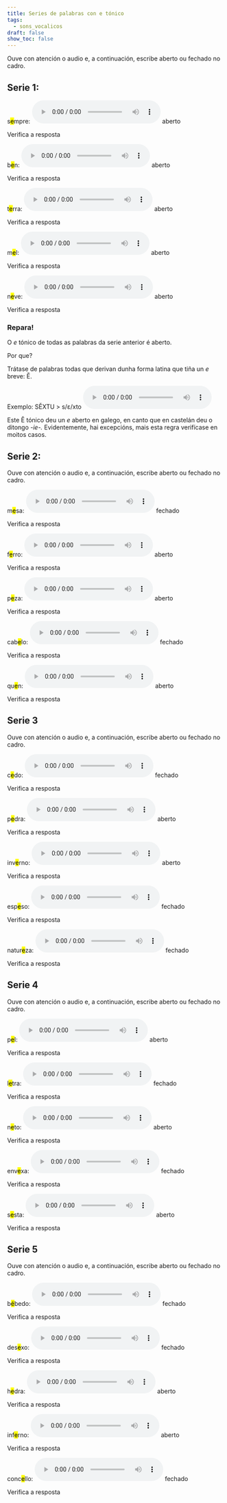 ```yaml
---
title: Series de palabras con e tónico
tags:
  - sons_vocalicos
draft: false
show_toc: false
---
```

Ouve con atención o audio e, a continuación, escribe aberto ou fechado no cadro.

## Serie 1:

s<mark>e</mark>mpre: <audio src="https://ilg.usc.es/pronuncia/mp3/s/1028.mp3" controls> </audio> <e-answer>aberto</e-answer>

<e-validate>Verifica a resposta</e-validate>

b<mark>e</mark>n: <audio src="https://ilg.usc.es/pronuncia/mp3/b/877.mp3" controls> </audio> <e-answer>aberto</e-answer>

<e-validate>Verifica a resposta</e-validate>

t<mark>e</mark>rra: <audio src="https://ilg.usc.es/pronuncia/mp3/t/947.mp3" controls> </audio> <e-answer>aberto</e-answer>

<e-validate>Verifica a resposta</e-validate>

m<mark>e</mark>l: <audio src="https://ilg.usc.es/pronuncia/mp3/m/1422.mp3" controls> </audio> <e-answer>aberto</e-answer>

<e-validate>Verifica a resposta</e-validate>

n<mark>e</mark>ve: <audio src="https://ilg.usc.es/pronuncia/mp3/n/620.mp3" controls> </audio> <e-answer>aberto</e-answer>

<e-validate>Verifica a resposta</e-validate>

### Repara!

O *e* tónico de todas as palabras da serie anterior é <e-answer>aberto</e-answer>.

Por que?

Trátase de palabras todas que derivan dunha forma latina que tiña un *e* breve: Ĕ. 

Exemplo: SĔXTU > s/ε/xto  <audio src="https://ilg.usc.es/pronuncia/mp3/s/1370.mp3" controls>

Este Ĕ tónico deu un *e* <e-answer>aberto</e-answer> en galego, en canto que en castelán deu o ditongo *\-ie-.* Evidentemente, hai excepcións, mais esta regra verifícase en moitos casos. 

## Serie 2:

Ouve con atención o audio e, a continuación, escribe aberto ou fechado no cadro.

m<mark>e</mark>sa: <audio src="https://ilg.usc.es/pronuncia/mp3/m/1733.mp3" controls> </audio> <e-answer>fechado</e-answer>

<e-validate>Verifica a resposta</e-validate>

f<mark>e</mark>rro: <audio src="https://ilg.usc.es/pronuncia/mp3/f/774.mp3" controls> </audio> <e-answer>aberto</e-answer>

<e-validate>Verifica a resposta</e-validate>

p<mark>e</mark>za: <audio src="https://ilg.usc.es/pronuncia/mp3/p/2263.mp3" controls> </audio> <e-answer>aberto</e-answer>

<e-validate>Verifica a resposta</e-validate>

cab<mark>e</mark>lo: <audio src="https://ilg.usc.es/pronuncia/mp3/c/64.mp3" controls> </audio> <e-answer>fechado</e-answer>

<e-validate>Verifica a resposta</e-validate>

qu<mark>e</mark>n: <audio src="https://ilg.usc.es/pronuncia/mp3/q/88.mp3" controls> </audio> <e-answer>aberto</e-answer>

<e-validate>Verifica a resposta</e-validate>

## Serie 3

Ouve con atención o audio e, a continuación, escribe aberto ou fechado no cadro.

c<mark>e</mark>do: <audio src="https://ilg.usc.es/pronuncia/mp3/c/2305.mp3" controls> </audio> <e-answer>fechado</e-answer>

<e-validate>Verifica a resposta</e-validate>

p<mark>e</mark>dra: <audio src="https://ilg.usc.es/pronuncia/mp3/p/1369.mp3" controls> </audio> <e-answer>aberto</e-answer>

<e-validate>Verifica a resposta</e-validate>

inv<mark>e</mark>rno: <audio src="https://ilg.usc.es/pronuncia/mp3/i/2925.mp3" controls> </audio> <e-answer>aberto</e-answer>

<e-validate>Verifica a resposta</e-validate>

esp<mark>e</mark>so: <audio src="https://ilg.usc.es/pronuncia/mp3/e/3190.mp3" controls> </audio> <e-answer>fechado</e-answer>

<e-validate>Verifica a resposta</e-validate>

natur<mark>e</mark>za: <audio src="https://ilg.usc.es/pronuncia/mp3/n/193.mp3" controls> </audio> <e-answer>fechado</e-answer>

<e-validate>Verifica a resposta</e-validate>

## Serie 4

Ouve con atención o audio e, a continuación, escribe aberto ou fechado no cadro.

p<mark>e</mark>l: <audio src="https://ilg.usc.es/pronuncia/mp3/q/88.mp3" controls> </audio> <e-answer>aberto</e-answer>

<e-validate>Verifica a resposta</e-validate>

l<mark>e</mark>tra: <audio src="https://ilg.usc.es/pronuncia/mp3/l/902.mp3" controls> </audio> <e-answer>fechado</e-answer>

<e-validate>Verifica a resposta</e-validate>

n<mark>e</mark>to: <audio src="https://ilg.usc.es/pronuncia/mp3/n/497.mp3" controls> </audio> <e-answer>aberto</e-answer>

<e-validate>Verifica a resposta</e-validate>

env<mark>e</mark>xa: <audio src="https://ilg.usc.es/pronuncia/mp3/e/1918.mp3" controls> </audio> <e-answer>fechado</e-answer>

<e-validate>Verifica a resposta</e-validate>

s<mark>e</mark>sta: <audio src="https://ilg.usc.es/pronuncia/mp3/s/1313.mp3" controls> </audio> <e-answer>aberto</e-answer>

<e-validate>Verifica a resposta</e-validate>

## Serie 5

Ouve con atención o audio e, a continuación, escribe aberto ou fechado no cadro.

b<mark>é</mark>bedo: <audio src="https://ilg.usc.es/pronuncia/mp3/b/773.mp3" controls> </audio> <e-answer>fechado</e-answer>

<e-validate>Verifica a resposta</e-validate>

des<mark>e</mark>xo: <audio src="https://ilg.usc.es/pronuncia/mp3/d/1999.mp3" controls> </audio> <e-answer>fechado</e-answer>

<e-validate>Verifica a resposta</e-validate>

h<mark>e</mark>dra: <audio src="https://ilg.usc.es/pronuncia/mp3/h/142.mp3" controls> </audio> <e-answer>aberto</e-answer>

<e-validate>Verifica a resposta</e-validate>

inf<mark>e</mark>rno: <audio src="https://ilg.usc.es/pronuncia/mp3/i/1669.mp3" controls> </audio> <e-answer>aberto</e-answer>

<e-validate>Verifica a resposta</e-validate>

conc<mark>e</mark>llo: <audio src="https://ilg.usc.es/pronuncia/mp3/c/4960.mp3" controls> </audio> <e-answer>fechado</e-answer>

<e-validate>Verifica a resposta</e-validate>